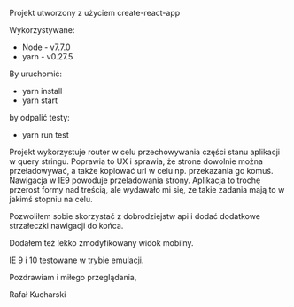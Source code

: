 Projekt utworzony z użyciem create-react-app

Wykorzystywane:
* Node - v7.7.0
* yarn - v0.27.5

By uruchomić:
* yarn install
* yarn start

by odpalić testy:
* yarn run test

Projekt wykorzystuje router w celu przechowywania części stanu aplikacji w query stringu. 
Poprawia to UX i sprawia, że strone dowolnie można przeładowywać,
a także kopiować url w celu np. przekazania go komuś. Nawigacja w IE9 powoduje przeladowania strony.
Aplikacja to trochę przerost formy nad treścią, ale wydawało mi się,
że takie zadania mają to w jakimś stopniu na celu.

Pozwoliłem sobie skorzystać z dobrodziejstw api i dodać dodatkowe strzałeczki nawigacji do końca.

Dodałem też lekko zmodyfikowany widok mobilny.

IE 9 i 10 testowane w trybie emulacji.

Pozdrawiam i miłego przeglądania,

Rafał Kucharski
